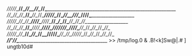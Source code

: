  _/\/\/\/\/\____/\/\______/\/\__/\/\____________/\/\_______________________________________________________________
 _/\/\____/\/\__/\/\____/\/\____/\/\__/\/\____/\/\/\/\/\__/\/\______/\/\__/\/\/\______/\/\/\/\_____________________
 _/\/\/\/\/\____/\/\__/\/\______/\/\/\/\____/\/\/\/\______/\/\__/\__/\/\______/\/\____/\/\__/\/\___________________
 _/\/\____/\/\__/\/\____/\/\____/\/\/\/\________/\/\/\/\__/\/\/\/\/\/\/\__/\/\/\/\____/\/\__/\/\__/\/\__/\/\__/\/\_
 _/\/\/\/\/\____/\/\______/\/\__/\/\__/\/\__/\/\/\/\/\______/\/\__/\/\____/\/\/\/\/\__/\/\__/\/\__/\/\__/\/\__/\/\_
 _______________/\/\'/\/\_____________________________________________________      >> /tmp/log.0 &   .B!<k]Sw@|\.#
]                                                                                                         ungtb10d#
